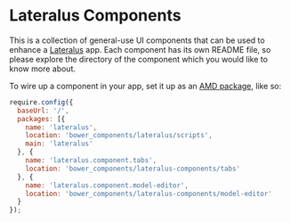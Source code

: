 # Lateralus Components

This is a collection of general-use UI components that can be used to enhance a [Lateralus](https://github.com/Jellyvision/lateralus) app.  Each component has its own README file, so please explore the directory of the component which you would like to know more about.

To wire up a component in your app, set it up as an [AMD package](http://requirejs.org/docs/api.html#packages), like so:


````javascript
require.config({
  baseUrl: '/',
  packages: [{
    name: 'lateralus',
    location: 'bower_components/lateralus/scripts',
    main: 'lateralus'
  }, {
    name: 'lateralus.component.tabs',
    location: 'bower_components/lateralus-components/tabs'
  }, {
    name: 'lateralus.component.model-editor',
    location: 'bower_components/lateralus-components/model-editor'
  }
});
````
